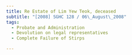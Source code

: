 ```yaml
---
title: Re Estate of Lim Yew Teok, deceased 
subtitle: "[2008] SGHC 128 / 06\_August\_2008"
tags:
  - Probate and Administration
  - Devolution on legal representatives
  - Complete Failure of Stirps

---
```


